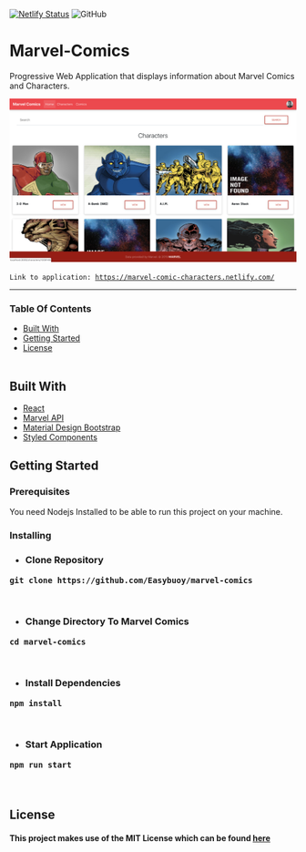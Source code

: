 [![Netlify Status](https://api.netlify.com/api/v1/badges/6ee9650f-bb97-4754-adb4-ae710f2ad945/deploy-status)](https://app.netlify.com/sites/thirsty-williams-a8f173/deploys)
![GitHub](https://img.shields.io/github/license/mashape/apistatus.svg)

# Marvel-Comics

Progressive Web Application that displays information about Marvel Comics and Characters.

<img src="marvel.png" alt="Marvel Comic" />

<code>Link to application: https://marvel-comic-characters.netlify.com/</code>

<hr>

### Table Of Contents

- <a href="#built-with">Built With</a>
- <a href="#getting-started">Getting Started</a>
- <a href="#license">License</a>
  <br>
  <br>

## Built With

<ul>
<li><a href="https://reactjs.org/">React</a></li>
<li><a href="https://developer.marvel.com/">Marvel API</a></li>
<li><a href="https://developer.marvel.com/">Material Design Bootstrap</a></li>
<li><a href="https://www.styled-components.com">Styled Components</a></li>
</ul>

## Getting Started

<h3>Prerequisites</h3>
You need Nodejs Installed to be able to run this project on your machine.

<br >
<h3>Installing<h3>
<ul><li>Clone Repository</li></ul>
<pre><code>git clone https://github.com/Easybuoy/marvel-comics</code> </pre>
<br>

<ul><li>Change Directory To Marvel Comics</li></ul>
<pre><code>cd marvel-comics</code></pre>
<br>

<ul><li>Install Dependencies</li></ul>
<pre><code>npm install</code></pre>
<br>

<ul><li>Start Application</li></ul>
<pre><code>npm run start</code></pre>
<br>

## License

<h4>This project makes use of the MIT License which can be found <a href="https://github.com/Easybuoy/marvel-comics/blob/develop/LICENSE">here</a></h4>
